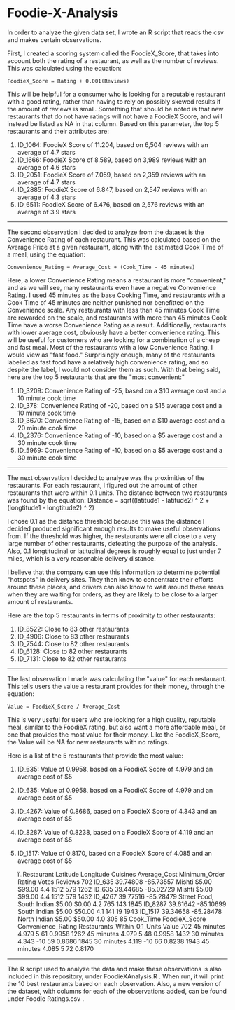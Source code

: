 # Foodie-X-Analysis

In order to analyze the given data set, I wrote an R script that reads the csv and makes certain observations. 

First, I created a scoring system called the FoodieX_Score, that takes into account both the rating of a restaurant, as well as the number of reviews. This was calculated using the equation:
    
    FoodieX_Score = Rating + 0.001(Reviews)

This will be helpful for a consumer who is looking for a reputable restaurant with a good rating, rather than having to rely on possibly skewed results if the amount of reviews is small. Something that should be noted is that new restaurants that do not have ratings will not have a FoodieX Score, and will instead be listed as NA in that column. Based on this parameter, the top 5 restaurants and their attributes are:

1) ID_1064: FoodieX Score of 11.204, based on 6,504 reviews with an average of 4.7 stars
2) ID_1666: FoodieX Score of 8.589, based on 3,989 reviews with an average of 4.6 stars
3) ID_2051: FoodieX Score of 7.059, based on 2,359 reviews with an average of 4.7 stars
4) ID_2885: FoodieX Score of 6.847, based on 2,547 reviews with an average of 4.3 stars
5) ID_6511: FoodieX Score of 6.476, based on 2,576 reviews with an average of 3.9 stars

---------------------------------------------------------------------------------------------------------------------------------------------------------------------------------

The second observation I decided to analyze from the dataset is the Convenience Rating of each restaurant. This was calculated based on the Average Price at a given restaurant, along with the estimated Cook Time of a meal, using the equation:
    
    Convenience_Rating = Average_Cost + (Cook_Time - 45 minutes)

Here, a lower Convenience Rating means a restaurant is more "convenient," and as we will see, many restaurants even have a negative Convenience Rating. I used 45 minutes as the base Cooking Time, and restaurants with a Cook Time of 45 minutes are neither punished nor benefitted on the Convenience scale. Any restaurants with less than 45 minutes Cook Time are rewarded on the scale, and restaurants with more than 45 minutes Cook Time have a worse Convenience Rating as a result. Additionally, restaurants with lower average cost, obviously have a better convenience rating. This will be useful for customers who are looking for a combination of a cheap and fast meal. Most of the restaurants with a low Convenience Rating, I would view as "fast food." Surprisingly enough, many of the restaurants labelled as fast food have a relatively high convenience rating, and so despite the label, I would not consider them as such. With that being said, here are the top 5 restaurants that are the "most convenient:"

1) ID_3209: Convenience Rating of -25, based on a $10 average cost and a 10 minute cook time
2) ID_378: Convenience Rating of -20, based on a $15 average cost and a 10 minute cook time
3) ID_3670: Convenience Rating of -15, based on a $10 average cost and a 20 minute cook time
4) ID_2376: Convenience Rating of -10, based on a $5 average cost and a 30 minute cook time
5) ID_5969: Convenience Rating of -10, based on a $5 average cost and a 30 minute cook time

---------------------------------------------------------------------------------------------------------------------------------------------------------------------------------

The next observation I decided to analyze was the proximities of the restaurants. For each restaurant, I figured out the amount of other restaurants that were within 0.1 units. The distance between two restaurants was found by the equation:
    Distance = sqrt((latitude1 - latitude2) ^ 2 + (longtitude1 - longtitude2) ^ 2)

I chose 0.1 as the distance threshold because this was the distance I decided produced significant enough results to make useful observations from. If the threshold was higher, the restaurants were all close to a very large number of other restaurants, defeating the purpose of the analysis. Also, 0.1 longtitudinal or latitudinal degrees is roughly equal to just under 7 miles, which is a very reasonable delivery distance.

I believe that the company can use this information to determine potential "hotspots" in delivery sites. They then know to concentrate their efforts around these places, and drivers can also know to wait around these areas when they are waiting for orders, as they are likely to be close to a larger amount of restaurants.

Here are the top 5 restaurants in terms of proximity to other restaurants:

1) ID_8522: Close to 83 other restaurants
2) ID_4906: Close to 83 other restaurants
3) ID_7544: Close to 82 other restaurants
4) ID_6128: Close to 82 other restaurants
5) ID_7131: Close to 82 other restaurants

---------------------------------------------------------------------------------------------------------------------------------------------------------------------------------

The last observation I made was calculating the "value" for each restaurant. This tells users the value a restaurant provides for their money, through the equation:

    Value = FoodieX_Score / Average_Cost
    
This is very useful for users who are looking for a high quality, reputable meal, similar to the FoodieX rating, but also want a more affordable meal, or one that provides the most value for their money. Like the FoodieX_Score, the Value will be NA for new restaurants with no ratings.

Here is a list of the 5 restaurants that provide the most value:

1) ID_635: Value of 0.9958, based on a FoodieX Score of 4.979 and an average cost of $5
2) ID_635: Value of 0.9958, based on a FoodieX Score of 4.979 and an average cost of $5
3) ID_4267: Value of 0.8686, based on a FoodieX Score of 4.343 and an average cost of $5
4) ID_8287: Value of 0.8238, based on a FoodieX Score of 4.119 and an average cost of $5
5) ID_1517: Value of 0.8170, based on a FoodieX Score of 4.085 and an average cost of $5

     ï..Restaurant Latitude Longitude                  Cuisines Average_Cost Minimum_Order Rating Votes Reviews
702         ID_635 39.74808 -85.73557                    Mishti        $5.00        $99.00    4.4  1512     579
1262        ID_635 39.44685 -85.02729                    Mishti        $5.00        $99.00    4.4  1512     579
1432       ID_4267 39.77516 -85.28479 Street Food, South Indian        $5.00         $0.00    4.2   765     143
1845       ID_8287 39.61642 -85.10699              South Indian        $5.00        $50.00    4.1   141      19
1943       ID_1517 39.34658 -85.28478              North Indian        $5.00        $50.00    4.0   305      85
      Cook_Time FoodieX_Score Convenience_Rating Restaurants_Within_0.1_Units  Value
702  45 minutes         4.979                  5                           61 0.9958
1262 45 minutes         4.979                  5                           48 0.9958
1432 30 minutes         4.343                -10                           59 0.8686
1845 30 minutes         4.119                -10                           66 0.8238
1943 45 minutes         4.085                  5                           72 0.8170

---------------------------------------------------------------------------------------------------------------------------------------------------------------------------------

The R script used to analyze the data and make these observations is also included in this repository, under FoodieXAnalysis.R . When run, it will print the 10 best restaurants based on each observation.
Also, a new version of the dataset, with columns for each of the observations added, can be found under Foodie Ratings.csv .
